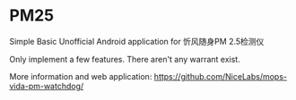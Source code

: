 # PM25

Simple Basic Unofficial Android application for 忻风随身PM 2.5检测仪

Only implement a few features. There aren't any warrant exist.

More information and web application: https://github.com/NiceLabs/mops-vida-pm-watchdog/